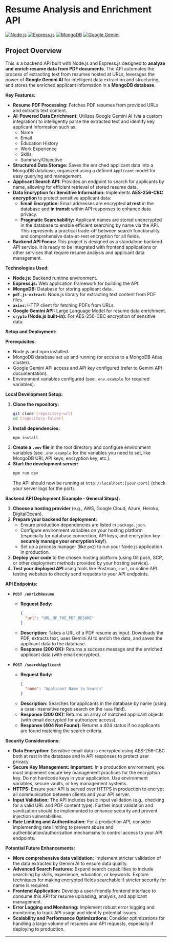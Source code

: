 # Resume Analysis and Enrichment API

[![Node.js](https://img.shields.io/badge/node.js-%2343853D.svg?style=for-the-badge&logo=node.js&logoColor=white)](https://nodejs.org/)
[![Express.js](https://img.shields.io/badge/express.js-%23404D59.svg?style=for-the-badge&logo=express&logoColor=%2361DAFB)](https://expressjs.com/)
[![MongoDB](https://img.shields.io/badge/MongoDB-%234ea94b.svg?style=for-the-badge&logo=mongodb&logoColor=white)](https://www.mongodb.com/)
[![Google Gemini](https://img.shields.io/badge/Google%20Gemini-black?style=for-the-badge&logo=google-gemini&logoColor=white)](https://ai.google.dev/gemini-api)

## Project Overview

This is a backend API built with Node.js and Express.js designed to **analyze and enrich resume data from PDF documents**. The API automates the process of extracting text from resumes hosted at URLs, leverages the power of **Google Gemini AI** for intelligent data extraction and structuring, and stores the enriched applicant information in a **MongoDB database**.

**Key Features:**

*   **Resume PDF Processing:**  Fetches PDF resumes from provided URLs and extracts text content.
*   **AI-Powered Data Enrichment:** Utilizes Google Gemini AI (via a custom integration) to intelligently parse the extracted text and identify key applicant information such as:
    *   Name
    *   Email
    *   Education History
    *   Work Experience
    *   Skills
    *   Summary/Objective
*   **Structured Data Storage:**  Saves the enriched applicant data into a MongoDB database, organized using a defined `Applicant` model for easy querying and management.
*   **Applicant Search API:** Provides an endpoint to search for applicants by name, allowing for efficient retrieval of stored resume data.
*   **Data Encryption for Sensitive Information:** Implements **AES-256-CBC encryption** to protect sensitive applicant data:
    *   **Email Encryption:**  Email addresses are encrypted **at rest** in the database and **in transit** within API responses to enhance data privacy.
    *   **Pragmatic Searchability:**  Applicant names are stored unencrypted in the database to enable efficient searching by name via the API. This represents a practical trade-off between search functionality and comprehensive data-at-rest encryption for all fields.
*   **Backend API Focus:**  This project is designed as a standalone backend API service. It is ready to be integrated with frontend applications or other services that require resume analysis and applicant data management.

**Technologies Used:**

*   **Node.js:**  Backend runtime environment.
*   **Express.js:**  Web application framework for building the API.
*   **MongoDB:**  Database for storing applicant data.
*   **`pdf.js-extract`:**  Node.js library for extracting text content from PDF files.
*   **`axios`:**  HTTP client for fetching PDFs from URLs.
*   **Google Gemini API:**  Large Language Model for resume data enrichment.
*   **`crypto` (Node.js built-in):** For AES-256-CBC encryption of sensitive data.

**Setup and Deployment:**

**Prerequisites:**

*   Node.js and npm installed.
*   MongoDB database set up and running (or access to a MongoDB Atlas cluster).
*   Google Gemini API access and API key configured (refer to Gemini API documentation).
*   Environment variables configured (see `.env.example` for required variables).

**Local Development Setup:**

1.  **Clone the repository:**
    ```bash
    git clone [repository-url]
    cd [repository-folder]
    ```
2.  **Install dependencies:**
    ```bash
    npm install
    ```
3.  **Create a `.env` file** in the root directory and configure environment variables (see `.env.example` for the variables you need to set, like MongoDB URI, API keys, encryption key, etc.).
4.  **Start the development server:**
    ```bash
    npm run dev
    ```
    The API should now be running at `http://localhost:[your-port]` (check your server logs for the port).

**Backend API Deployment (Example - General Steps):**

1.  **Choose a hosting provider** (e.g., AWS, Google Cloud, Azure, Heroku, DigitalOcean).
2.  **Prepare your backend for deployment:**
    *   Ensure production dependencies are listed in `package.json`.
    *   Configure environment variables on your hosting platform (especially for database connection, API keys, and encryption key - **securely manage your encryption key!**).
    *   Set up a process manager (like `pm2`) to run your Node.js application in production.
3.  **Deploy your code** to the chosen hosting platform (using Git push, SCP, or other deployment methods provided by your hosting service).
4.  **Test your deployed API** using tools like Postman, `curl`, or online API testing websites to directly send requests to your API endpoints.

**API Endpoints:**

*   **`POST /enrichResume`**
    *   **Request Body:**
        ```json
        {
          "url": "URL_OF_THE_PDF_RESUME"
        }
        ```
    *   **Description:**  Takes a URL of a PDF resume as input.  Downloads the PDF, extracts text, uses Gemini AI to enrich the data, and saves the applicant data to the database.
    *   **Response (200 OK):**  Returns a success message and the enriched applicant data (with email encrypted).

*   **`POST /searchApplicant`**
    *   **Request Body:**
        ```json
        {
          "name": "Applicant Name to Search"
        }
        ```
    *   **Description:**  Searches for applicants in the database by name (using a case-insensitive regex search on the `name` field).
    *   **Response (200 OK):** Returns an array of matched applicant objects (with email decrypted for authorized access).
    *   **Response (404 Not Found):** Returns a 404 status if no applicants are found matching the search criteria.

**Security Considerations:**

*   **Data Encryption:**  Sensitive email data is encrypted using AES-256-CBC both at rest in the database and in API responses to protect user privacy.
*   **Secure Key Management:**  **Important:** In a production environment, you must implement secure key management practices for the encryption key.  Do not hardcode keys in your application. Use environment variables, secure vaults, or key management systems.
*   **HTTPS:**  Ensure your API is served over HTTPS in production to encrypt all communication between clients and your API server.
*   **Input Validation:**  The API includes basic input validation (e.g., checking for a valid URL and PDF content type).  Further input validation and sanitization should be implemented to enhance security and prevent injection vulnerabilities.
*   **Rate Limiting and Authentication:** For a production API, consider implementing rate limiting to prevent abuse and authentication/authorization mechanisms to control access to your API endpoints.

**Potential Future Enhancements:**

*   **More comprehensive data validation:** Implement stricter validation of the data extracted by Gemini AI to ensure data quality.
*   **Advanced Search Features:**  Expand search capabilities to include searching by skills, experience, education, or keywords. Explore techniques for making encrypted fields searchable if stricter security for name is required.
*   **Frontend Application:** Develop a user-friendly frontend interface to consume this API for resume uploading, analysis, and applicant management.
*   **Error Logging and Monitoring:** Implement robust error logging and monitoring to track API usage and identify potential issues.
*   **Scalability and Performance Optimizations:**  Consider optimizations for handling a large volume of resumes and API requests, especially if deploying to production.

---
